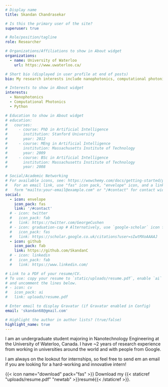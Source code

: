 ```yaml
---
# Display name
title: Skandan Chandrasekar

# Is this the primary user of the site?
superuser: true

# Role/position/tagline
role: Researcher

# Organizations/Affiliations to show in About widget
organizations:
  - name: University of Waterloo
    url: https://www.uwaterloo.ca/

# Short bio (displayed in user profile at end of posts)
bio: My research interests include nanophotonics, computational photonics, and Photonic Integrated Circuits (PICs).

# Interests to show in About widget
interests:
  - Nanophotonics
  - Computational Photonics
  - Python

# Education to show in About widget
# education:
#   courses:
#     - course: PhD in Artificial Intelligence
#       institution: Stanford University
#       year: 2012
#     - course: MEng in Artificial Intelligence
#       institution: Massachusetts Institute of Technology
#       year: 2009
#     - course: BSc in Artificial Intelligence
#       institution: Massachusetts Institute of Technology
#       year: 2008

# Social/Academic Networking
# For available icons, see: https://wowchemy.com/docs/getting-started/page-builder/#icons
#   For an email link, use "fas" icon pack, "envelope" icon, and a link in the
#   form "mailto:your-email@example.com" or "/#contact" for contact widget.
social:
  - icon: envelope
    icon_pack: fas
    link: '/#contact'
  # - icon: twitter
  #   icon_pack: fab
  #   link: https://twitter.com/GeorgeCushen
  # - icon: graduation-cap # Alternatively, use `google-scholar` icon from `ai` icon pack
  #   icon_pack: fas
  #   link: https://scholar.google.co.uk/citations?user=sIwtMXoAAAAJ
  - icon: github
    icon_pack: fab
    link: https://github.com/SkandanC
  # - icon: linkedin
  #   icon_pack: fab
  #   link: https://www.linkedin.com/

# Link to a PDF of your resume/CV.
# To use: copy your resume to `static/uploads/resume.pdf`, enable `ai` icons in `params.toml`,
# and uncomment the lines below.
# - icon: cv
#   icon_pack: ai
#   link: uploads/resume.pdf

# Enter email to display Gravatar (if Gravatar enabled in Config)
email: 'skandan68@gmail.com'

# Highlight the author in author lists? (true/false)
highlight_name: true
---
```


I am an undergraduate student majoring in Nanotechnology Engineering at the University of Waterloo, Canada. I have ~2 years of research experience from working in universities around the world and with people from Google.

I am always on the lookout for internships, so feel free to send em an email if you are looking for a hard-working and innovative intern!

{{< icon name="download" pack="fas" >}} Download my {{< staticref "uploads/resume.pdf" "newtab" >}}resumé{{< /staticref >}}.
